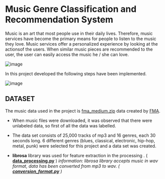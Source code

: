 # Music Genre Classification and Recommendation System


Music is an art that most people use in their daily lives. Therefore, music services have become the primary means for people to listen to the music they love. Music services offer a personalized experience by looking at the actionsof the users. When similar music pieces are recommended to the user, the user can easily access the music he / she can love.

![image](https://user-images.githubusercontent.com/33968347/87854061-a05b7300-c917-11ea-8cba-76873cb25b00.png)

In this project developed the following steps have been implemented.

![image](https://user-images.githubusercontent.com/33968347/87854312-c41fb880-c919-11ea-8ab4-9325d81913ac.png)

## DATASET

The music data used in the project is [fma_medium.zip](https://github.com/mdeff/fma) data created by [FMA](https://freemusicarchive.org/search).

* When music files were downloaded, it was observed that there were unlabeled data, so first of all  the data was labelled.
* The data set consists of 25,000 tracks of mp3 and 16 genres, each 30 seconds long. 6 different genres (blues, classical, electronic, hip-hop, metal, punk) were selected for this project and a data set was created.

* **librosa** library was used for feature extraction in the processing . ( [**data_processing.py**](https://github.com/sevvalyogurtcuoglu/Graduation_Project/blob/master/data_processing.py) )
 *information: librosa library accepts music in wav format, data has been converted from mp3 to wav. ( [**conversion_format.py**](https://github.com/sevvalyogurtcuoglu/Graduation_Project/blob/master/conversion_format.py) )*
